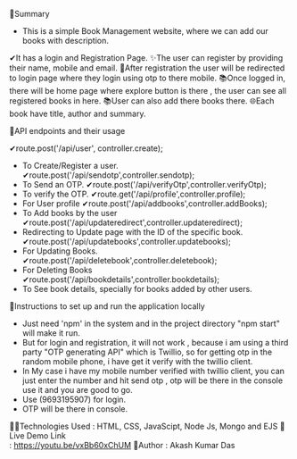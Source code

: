🔅Summary
- This is a simple Book Management website, where we can add our books with description.

✔It has a login and Registration Page.
✨The user can register by providing their name, mobile and email.
🔑After registration the user will be redirected to login page where they login using otp to there mobile.
📚Once logged in, there will be  home page where explore button is there , the user can see all registered books in here.
📚User can also add there books there.
🌐Each book have title, author and summary.


🔅API endpoints and their usage

✔route.post('/api/user', controller.create);
 - To Create/Register a user.
✔route.post('/api/sendotp',controller.sendotp);
 - To Send an OTP.
✔route.post('/api/verifyOtp',controller.verifyOtp);
 - To verify the OTP.
✔route.get('/api/profile',controller.profile);
 - For User profile
✔route.post('/api/addbooks',controller.addBooks);
 - To Add books by the user
✔route.post('/api/updateredirect',controller.updateredirect);
 - Redirecting to Update page with the ID of the specific book.
✔route.post('/api/updatebooks',controller.updatebooks);
 - For Updating Books.
✔route.post('/api/deletebook',controller.deletebook);
 - For Deleting Books
✔route.post('/api/bookdetails',controller.bookdetails); 
 - To See book details, specially for books added by other users.  

🔅Instructions to set up and run the application locally
  
  - Just need 'npm' in the system and in the project directory "npm start" will make it run.
  - But for login and registration, it will not work , because i am using a third party "OTP generating API" which is Twillio, so for getting otp in the random mobile phone, i have get it verify with the twillio client.
  - In My case i have my mobile number verified with twillio client, you can just enter the number and hit send otp , otp will be there in the console use it and you are good to go.
  - Use (9693195907) for login.
  - OTP will be there in console.

  

🐱‍🏍Technologies Used
: HTML, CSS, JavaScipt, Node Js, Mongo and EJS
🌟Live Demo Link  
: https://youtu.be/vxBb60xChUM
👤Author
: Akash Kumar Das

